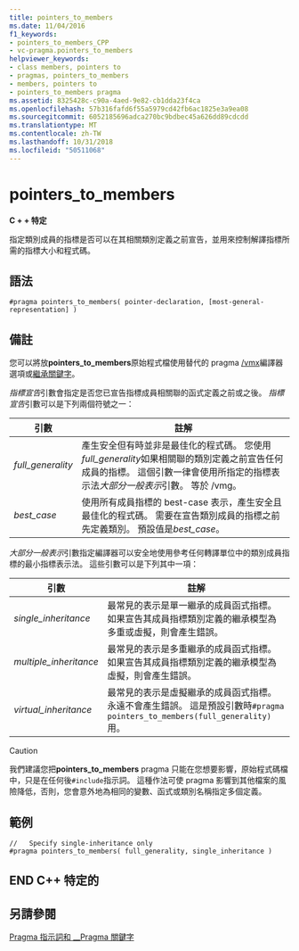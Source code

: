 ```yaml
---
title: pointers_to_members
ms.date: 11/04/2016
f1_keywords:
- pointers_to_members_CPP
- vc-pragma.pointers_to_members
helpviewer_keywords:
- class members, pointers to
- pragmas, pointers_to_members
- members, pointers to
- pointers_to_members pragma
ms.assetid: 8325428c-c90a-4aed-9e82-cb1dda23f4ca
ms.openlocfilehash: 57b316fafd6f55a5979cd42fb6ac1825e3a9ea08
ms.sourcegitcommit: 6052185696adca270bc9bdbec45a626dd89cdcdd
ms.translationtype: MT
ms.contentlocale: zh-TW
ms.lasthandoff: 10/31/2018
ms.locfileid: "50511068"
---
```

# <a name="pointerstomembers"></a>pointers_to_members

**C + + 特定**

指定類別成員的指標是否可以在其相關類別定義之前宣告，並用來控制解譯指標所需的指標大小和程式碼。

## <a name="syntax"></a>語法

```
#pragma pointers_to_members( pointer-declaration, [most-general-representation] )
```

## <a name="remarks"></a>備註

您可以將放**pointers_to_members**原始程式檔使用替代的 pragma [/vmx](../build/reference/vmb-vmg-representation-method.md)編譯器選項或[繼承關鍵字](../cpp/inheritance-keywords.md)。

*指標宣告*引數會指定是否您已宣告指標成員相關聯的函式定義之前或之後。 *指標宣告*引數可以是下列兩個符號之一：

|引數|註解|
|--------------|--------------|
|*full_generality*|產生安全但有時並非是最佳化的程式碼。 您使用*full_generality*如果相關聯的類別定義之前宣告任何成員的指標。 這個引數一律會使用所指定的指標表示法*大部分一般表示*引數。 等於 /vmg。|
|*best_case*|使用所有成員指標的 best-case 表示，產生安全且最佳化的程式碼。 需要在宣告類別成員的指標之前先定義類別。 預設值是*best_case*。|

*大部分一般表示*引數指定編譯器可以安全地使用參考任何轉譯單位中的類別成員指標的最小指標表示法。 這些引數可以是下列其中一項：

|引數|註解|
|--------------|--------------|
|*single_inheritance*|最常見的表示是單一繼承的成員函式指標。 如果宣告其成員指標類別定義的繼承模型為多重或虛擬，則會產生錯誤。|
|*multiple_inheritance*|最常見的表示是多重繼承的成員函式指標。 如果宣告其成員指標類別定義的繼承模型為虛擬，則會產生錯誤。|
|*virtual_inheritance*|最常見的表示是虛擬繼承的成員函式指標。 永遠不會產生錯誤。 這是預設引數時`#pragma pointers_to_members(full_generality)`用。|

> [!CAUTION]
> 我們建議您把**pointers_to_members** pragma 只能在您想要影響，原始程式碼檔中，只是在任何後`#include`指示詞。 這種作法可使 pragma 影響到其他檔案的風險降低，否則，您會意外地為相同的變數、函式或類別名稱指定多個定義。

## <a name="example"></a>範例

```
//   Specify single-inheritance only
#pragma pointers_to_members( full_generality, single_inheritance )
```

## <a name="end-c-specific"></a>END C++ 特定的

## <a name="see-also"></a>另請參閱

[Pragma 指示詞和 __Pragma 關鍵字](../preprocessor/pragma-directives-and-the-pragma-keyword.md)